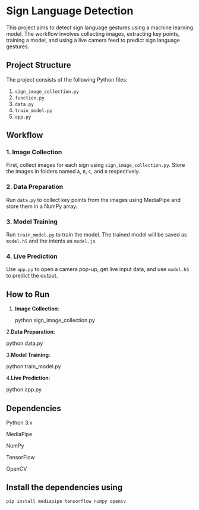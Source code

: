 # Sign Language Detection

This project aims to detect sign language gestures using a machine learning model. The workflow involves collecting images, extracting key points, training a model, and using a live camera feed to predict sign language gestures.

## Project Structure

The project consists of the following Python files:

1. `sign_image_collection.py`
2. `function.py`
3. `data.py`
4. `train_model.py`
5. `app.py`

## Workflow

### 1. Image Collection
First, collect images for each sign using `sign_image_collection.py`. Store the images in folders named `A`, `B`, `C`, and `D` respectively.

### 2. Data Preparation
Run `data.py` to collect key points from the images using MediaPipe and store them in a NumPy array.

### 3. Model Training
Run `train_model.py` to train the model. The trained model will be saved as `model.h5` and the intents as `model.js`.

### 4. Live Prediction
Use `app.py` to open a camera pop-up, get live input data, and use `model.h5` to predict the output.

## How to Run

1. **Image Collection**: 

   python sign_image_collection.py

2.**Data Preparation**:

   python data.py
 
3.**Model Training**:

   python train_model.py
   
4.**Live Prediction**:

   python app.py

## Dependencies

Python 3.x

MediaPipe

NumPy

TensorFlow

OpenCV

## Install the dependencies using 
`pip install mediapipe tensorflow numpy opencv `



